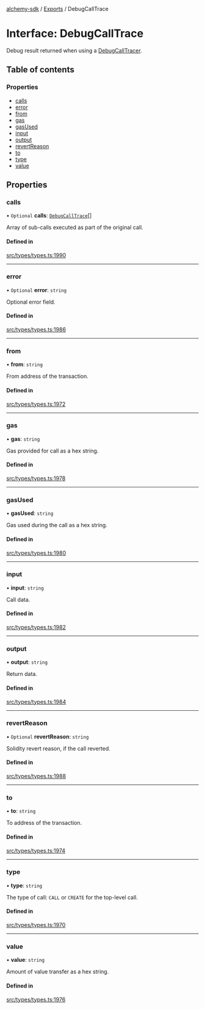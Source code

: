 [alchemy-sdk](../README.md) / [Exports](../modules.md) / DebugCallTrace

# Interface: DebugCallTrace

Debug result returned when using a [DebugCallTracer](DebugCallTracer.md).

## Table of contents

### Properties

- [calls](DebugCallTrace.md#calls)
- [error](DebugCallTrace.md#error)
- [from](DebugCallTrace.md#from)
- [gas](DebugCallTrace.md#gas)
- [gasUsed](DebugCallTrace.md#gasused)
- [input](DebugCallTrace.md#input)
- [output](DebugCallTrace.md#output)
- [revertReason](DebugCallTrace.md#revertreason)
- [to](DebugCallTrace.md#to)
- [type](DebugCallTrace.md#type)
- [value](DebugCallTrace.md#value)

## Properties

### calls

• `Optional` **calls**: [`DebugCallTrace`](DebugCallTrace.md)[]

Array of sub-calls executed as part of the original call.

#### Defined in

[src/types/types.ts:1990](https://github.com/alchemyplatform/alchemy-sdk-js/blob/0c05b32/src/types/types.ts#L1990)

___

### error

• `Optional` **error**: `string`

Optional error field.

#### Defined in

[src/types/types.ts:1986](https://github.com/alchemyplatform/alchemy-sdk-js/blob/0c05b32/src/types/types.ts#L1986)

___

### from

• **from**: `string`

From address of the transaction.

#### Defined in

[src/types/types.ts:1972](https://github.com/alchemyplatform/alchemy-sdk-js/blob/0c05b32/src/types/types.ts#L1972)

___

### gas

• **gas**: `string`

Gas provided for call as a hex string.

#### Defined in

[src/types/types.ts:1978](https://github.com/alchemyplatform/alchemy-sdk-js/blob/0c05b32/src/types/types.ts#L1978)

___

### gasUsed

• **gasUsed**: `string`

Gas used during the call as a hex string.

#### Defined in

[src/types/types.ts:1980](https://github.com/alchemyplatform/alchemy-sdk-js/blob/0c05b32/src/types/types.ts#L1980)

___

### input

• **input**: `string`

Call data.

#### Defined in

[src/types/types.ts:1982](https://github.com/alchemyplatform/alchemy-sdk-js/blob/0c05b32/src/types/types.ts#L1982)

___

### output

• **output**: `string`

Return data.

#### Defined in

[src/types/types.ts:1984](https://github.com/alchemyplatform/alchemy-sdk-js/blob/0c05b32/src/types/types.ts#L1984)

___

### revertReason

• `Optional` **revertReason**: `string`

Solidity revert reason, if the call reverted.

#### Defined in

[src/types/types.ts:1988](https://github.com/alchemyplatform/alchemy-sdk-js/blob/0c05b32/src/types/types.ts#L1988)

___

### to

• **to**: `string`

To address of the transaction.

#### Defined in

[src/types/types.ts:1974](https://github.com/alchemyplatform/alchemy-sdk-js/blob/0c05b32/src/types/types.ts#L1974)

___

### type

• **type**: `string`

The type of call: `CALL` or `CREATE` for the top-level call.

#### Defined in

[src/types/types.ts:1970](https://github.com/alchemyplatform/alchemy-sdk-js/blob/0c05b32/src/types/types.ts#L1970)

___

### value

• **value**: `string`

Amount of value transfer as a hex string.

#### Defined in

[src/types/types.ts:1976](https://github.com/alchemyplatform/alchemy-sdk-js/blob/0c05b32/src/types/types.ts#L1976)
